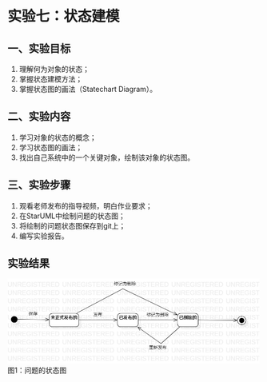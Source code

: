 # 实验七：状态建模

 ## 一、实验目标

 1. 理解何为对象的状态；
 2. 掌握状态建模方法；
 3. 掌握状态图的画法（Statechart Diagram）。

 ## 二、实验内容

 1. 学习对象的状态的概念；
 2. 学习状态图的画法；
 3. 找出自己系统中的一个关键对象，绘制该对象的状态图。

 ## 三、实验步骤

 1. 观看老师发布的指导视频，明白作业要求；
 2. 在StarUML中绘制问题的状态图；
 3. 将绘制的问题状态图保存到git上；
 4. 编写实验报告。

 ## 实验结果

 ![问题的状态图](./lab7_StatechartDiagram1.jpg)   
 图1：问题的状态图
